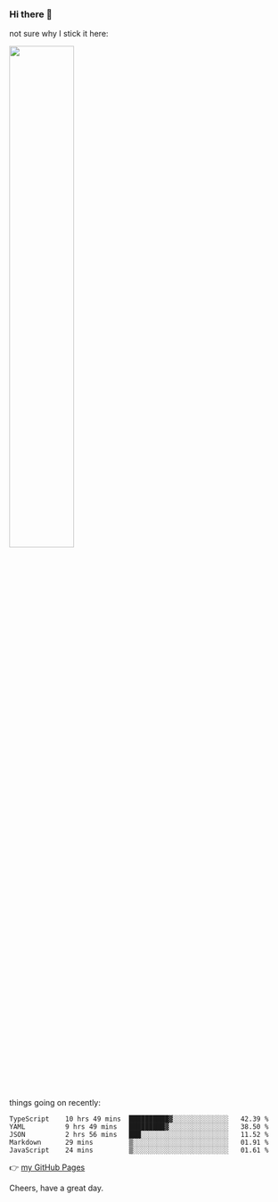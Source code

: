 ### Hi there 👋

not sure why I stick it here:

[<img width="48%" src="https://github-readme-stats.vercel.app/api?username=ykzhukian&show_icons=true&theme=dracula">](https://github.com/anuraghazra/github-readme-stats)


things going on recently:

<!--START_SECTION:waka-->

```text
TypeScript    10 hrs 49 mins  ██████████▓░░░░░░░░░░░░░░   42.39 %
YAML          9 hrs 49 mins   █████████▓░░░░░░░░░░░░░░░   38.50 %
JSON          2 hrs 56 mins   ███░░░░░░░░░░░░░░░░░░░░░░   11.52 %
Markdown      29 mins         ▒░░░░░░░░░░░░░░░░░░░░░░░░   01.91 %
JavaScript    24 mins         ▒░░░░░░░░░░░░░░░░░░░░░░░░   01.61 %
```

<!--END_SECTION:waka-->

👉 [my GitHub Pages](https://ykzhukian.github.io)

Cheers, have a great day.

